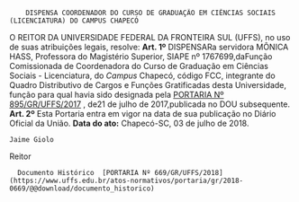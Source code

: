         DISPENSA COORDENADOR DO CURSO DE GRADUAÇÃO EM CIÊNCIAS SOCIAIS (LICENCIATURA) DO CAMPUS CHAPECÓ  

 O REITOR DA UNIVERSIDADE FEDERAL DA FRONTEIRA SUL (UFFS), no uso de suas atribuições legais, resolve:   **Art. 1º** DISPENSARa servidora MÔNICA HASS, Professora do Magistério Superior, SIAPE nº 1767699,daFunção Comissionada de Coordenadora do Curso de Graduação em Ciências Sociais - Licenciatura, do *Campus* Chapecó, código FCC, integrante do Quadro Distributivo de Cargos e Funções Gratificadas desta Universidade, função para qual havia sido designada pela [PORTARIA Nº 895/GR/UFFS/2017](https://www.uffs.edu.br/atos-normativos/portaria/gr/2017-0895)  , de21 de julho de 2017,publicada no DOU subsequente.   **Art. 2º** Esta Portaria entra em vigor na data de sua publicação no Diário Oficial da União.      **Data do ato:** Chapecó-SC, 03 de julho de 2018.   
 

    Jaime Giolo   
 Reitor 

      Documento Histórico  [PORTARIA Nº 669/GR/UFFS/2018](https://www.uffs.edu.br/atos-normativos/portaria/gr/2018-0669/@@download/documento_historico)     
      